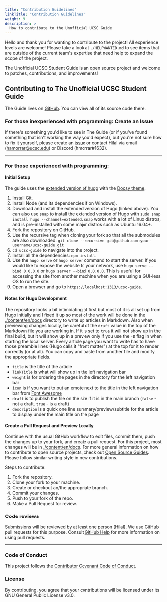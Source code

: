 ```yaml
---
title: "Contribution Guidelines"
linkTitle: "Contribution Guidelines"
weight: 9
description: >
  How to contribute to the Unofficial UCSC Guide
---
```


Hello and thank you for wanting to contribute to the project! All experience levels are welcome! Please take a look at ``./HELPWANTED.md`` to see items that are outside of the current team's expertise that need help to expand the scope of the project.

The Unofficial UCSC Student Guide is an open source project and welcome to patches, contributions, and improvements!

## Contributing to The Unofficial UCSC Student Guide
The Guide lives on [GitHub](https://github.com/hamorrar/ucsc-guide). You can view all of its source code there.

### For those inexperienced with programming: Create an Issue
If there's something you'd like to see in The Guide (or if you've found something that isn't working the way you'd expect), but you're not sure how to fix it yourself, please create an [issue](https://github.com/hamorrar/ucsc-guide/issues) or contact Hilal via email (hamorrar@ucsc.edu) or Discord (hmorrar#1632).

---

### For those experienced with programming:

#### **Initial Setup**
The guide uses the [extended version of hugo](https://github.com/gohugoio/hugo/releases) with the [Docsy theme](https://www.docsy.dev/docs/getting-started/).

1. Install Git.
1. Install Node (and its dependencies if on Windows).
1. Download and install the extended version of Hugo (linked above). You can also use ``snap`` to install the extended version of Hugo with ``sudo snap install hugo --channel=extended``. ``snap`` works with a lot of Linux distros, and is pre-installed with some major distros such as Ubuntu 16.04+.
1. Fork the repository on GitHub.
1. Use the recursive tag when cloning your fork so that all the submodules are also downloaded: ``git clone --recursive git@github.com:your-username/ucsc-guide.git``
1. ``cd ucsc-guide`` to navigate into the project.
1. Install all the dependencies: `npm install`.
1. Use the ``hugo serve`` or ``hugo server`` command to start the server. If you would like to expose the website to your network, use ``hugo serve --bind 0.0.0.0`` or ``hugo server --bind 0.0.0.0``. This is useful for accessing the site from another machine when you are using a GUI-less OS to run the site.
1. Open a browser and go to ``https://localhost:1313/ucsc-guide``.

#### **Notes for Hugo Development**
The repository looks a bit intimidating at first but most of it is all set up from Hugo initially and I fixed it up so most of the work will be done in the [./content/en/docs](./content/en/docs/) directory to write up articles in Markdown. Also when previewing changes locally, be careful of the ``draft`` value in the top of the Markdown file you are working in. If it is set to ``true`` it will not show up in the final build, but it will show up in a preview only if you use the ``-D`` flag in when starting the local server. Every article page you want to write has to have those preamble lines (Hugo calls it "front matter") at the top for it to render correctly (or at all). You can copy and paste from another file and modify the appropriate fields.

- ``title`` is the title of the article
- ``linkTitle`` is what will show up in the left navigation bar
- ``weight`` is for ordering the pages in the directory for the left navigation bar
- ``icon`` is if you want to put an emote next to the title in the left navigation bar from [Font Awesome](https://fontawesome.com/v5.15/icons?d=gallery&p=2)
- ``draft`` is to publish the file on the site if it is in the main branch (``false`` - not a draft. ``true`` - is a draft)
- ``description`` is a quick one line summary/preview/subtitle for the article to display under the main title on the page

#### **Create a Pull Request and Preview Locally**
Continue with the usual GitHub workflow to edit files, commit them, push the changes up to your fork, and create a pull request. For this project, most changes will be in [./content/en/docs](./content/en/docs/). For more general information on how to contribute to open source projects, check out [Open Source Guides](https://opensource.guide/how-to-contribute/). Please follow similar writing style in new contributions.

Steps to contribute:
1. Fork the repository.
1. Clone your fork to your machine.
1. Create or checkout an/the appropriate branch.
1. Commit your changes.
1. Push to your fork of the repo.
1. Make a Pull Request for review.

### Code reviews
Submissions will be reviewed by at least one person (Hilal). We use GitHub pull requests for this purpose. Consult [GitHub Help](https://help.github.com/articles/about-pull-requests/) for more information on using pull requests.

---

### Code of Conduct
This project follows the [Contributor Covenant Code of Conduct](./CODE_OF_CONDUCT.md).

### License
By contributing, you agree that your contributions will be licensed under its GNU General Public License v3.0.